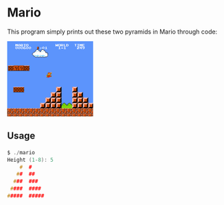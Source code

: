 # Mario

This program simply prints out these two pyramids in Mario through code:

![Mario Pyramids](../../../_Images/Mario/mario%20pyramids.png)

## Usage

```C
$ ./mario
Height (1-8): 5
    #  #
   ##  ##
  ###  ###
 ####  ####
#####  #####
```
